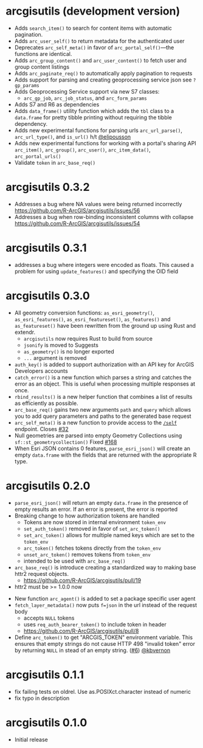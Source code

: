# arcgisutils (development version)

- Adds `search_item()` to search for content items with automatic pagination.
- Adds `arc_user_self()` to return metadata for the authenticated user
- Deprecates `arc_self_meta()` in favor of `arc_portal_self()`—the functions are identical.
- Adds `arc_group_content()` and `arc_user_content()` to fetch user and group content listings
- Adds `arc_paginate_req()` to automatically apply pagination to requests
- Adds support for parsing and creating geoprocessing service json see `?gp_params`
- Adds Geoprocessing Service support via new S7 classes:
  - `arc_gp_job`, `arc_job_status`, and `arc_form_params` 
- Adds S7 and R6 as dependencies
- Adds `data_frame()` utility function which adds the `tbl` class to a `data.frame` for pretty tibble printing without requiring the tibble dependency.
- Adds new experimental functions for parsing urls `arc_url_parse()`, `arc_url_type()`, and `is_url()` h/t [@elipousson](https://github.com/elipousson)
- Adds new experimental functions for working with a portal's sharing API `arc_item()`, `arc_group()`, `arc_user()`, `arc_item_data()`, `arc_portal_urls()`
- Validate `token` in `arc_base_req()`

# arcgisutils 0.3.2

- Addresses a bug where NA values were being returned incorrectly <https://github.com/R-ArcGIS/arcgisutils/issues/56>
- Addresses a bug when row-binding inconsistent columns with collapse <https://github.com/R-ArcGIS/arcgisutils/issues/54>

# arcgisutils 0.3.1

- addresses a bug where integers were encoded as floats. This caused a problem for using `update_features()` and specifying the OID field

# arcgisutils 0.3.0

- All geometry conversion functions: `as_esri_geometry()`, `as_esri_features()`, `as_esri_featureset()`, `as_features()` and `as_featureset()` have been rewritten from the ground up using Rust and extendr. 
  - `arcgisutils` now requires Rust to build from source
  - `jsonify` is moved to Suggests
  - `as_geometry()` is no longer exported
  - `...` argument is removed
- `auth_key()` is added to support authorization with an API key for ArcGIS Developers accounts
- `catch_error()` is a new function which parses a string and catches the error as an object. This is useful when processing multiple responses at once. 
- `rbind_results()` is a new helper function that combines a list of results as efficiently as possible.
- `arc_base_req()` gains two new arguments `path` and `query` which allows you to add query parameters and paths to the generated base request
- `arc_self_meta()` is a new function to provide access to the [`/self`](https://developers.arcgis.com/rest/users-groups-and-items/portal-self.htm) endpoint. Closes [#32](https://github.com/R-ArcGIS/arcgisutils/issues/32)
- Null geometries are parsed into empty Geometry Collections using `sf::st_geometrycollection()` Fixed [#168](https://github.com/R-ArcGIS/arcgislayers/issues/168)
- When Esri JSON contains 0 features, `parse_esri_json()` will create an empty `data.frame` with the fields that are returned with the appropriate R type.


# arcgisutils 0.2.0

- `parse_esri_json()` will return an empty `data.frame` in the presence of empty results an error. If an error is present, the error is reported
- Breaking change to how authorization tokens are handled
  - Tokens are now stored in internal environment `token_env`
  - `set_auth_token()` removed in favor of `set_arc_token()` 
  - `set_arc_token()` allows for multiple named keys which are set to the `token_env`
  - `arc_token()` fetches tokens directly from the `token_env` 
  - `unset_arc_token()` removes tokens from `token_env`
  - intended to be used with `arc_base_req()` 
- `arc_base_req()` is introduce creating a standardized way to making base httr2 request objects. 
  - <https://github.com/R-ArcGIS/arcgisutils/pull/19>
- httr2 must be >= 1.0.0 now
* New function `arc_agent()` is added to set a package specific user agent 
* `fetch_layer_metadata()` now puts `f=json` in the url instead of the request body
  - accepts `NULL` tokens 
  - uses `req_auth_bearer_token()` to include token in header
  - <https://github.com/R-ArcGIS/arcgisutils/pull/8>
* Define `arc_token()` to get "ARCGIS_TOKEN" environment variable. This ensures that empty strings do not cause HTTP 498 "invalid token" error by returning `NULL` in stead of an empty string. ([#6](https://github.com/R-ArcGIS/arcgisutils/pull/6)) [@kbvernon](https://github.com/kbvernon)

# arcgisutils 0.1.1

* fix failing tests on oldrel. Use as.POSIXct.character instead of numeric
* fix typo in description 

# arcgisutils 0.1.0

* Initial release
